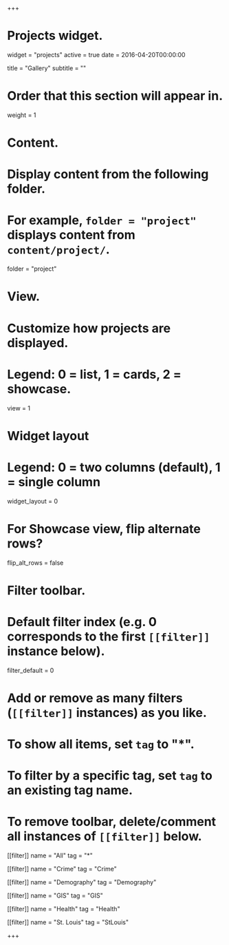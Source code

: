 +++
# Projects widget.
widget = "projects"
active = true
date = 2016-04-20T00:00:00

title = "Gallery"
subtitle = ""

# Order that this section will appear in.
weight = 1

# Content.
# Display content from the following folder.
# For example, `folder = "project"` displays content from `content/project/`.
folder = "project"

# View.
# Customize how projects are displayed.
# Legend: 0 = list, 1 = cards, 2 = showcase.
view = 1

# Widget layout
# Legend: 0 = two columns (default), 1 = single column
widget_layout = 0

# For Showcase view, flip alternate rows?
flip_alt_rows = false

# Filter toolbar.

# Default filter index (e.g. 0 corresponds to the first `[[filter]]` instance below).
filter_default = 0

# Add or remove as many filters (`[[filter]]` instances) as you like.
# To show all items, set `tag` to "*".
# To filter by a specific tag, set `tag` to an existing tag name.
# To remove toolbar, delete/comment all instances of `[[filter]]` below.
[[filter]]
  name = "All"
  tag = "*"

[[filter]]
  name = "Crime"
  tag = "Crime"

[[filter]]
  name = "Demography"
  tag = "Demography"

[[filter]]
  name = "GIS"
  tag = "GIS"

[[filter]]
  name = "Health"
  tag = "Health"

[[filter]]
  name = "St. Louis"
  tag = "StLouis"

+++

